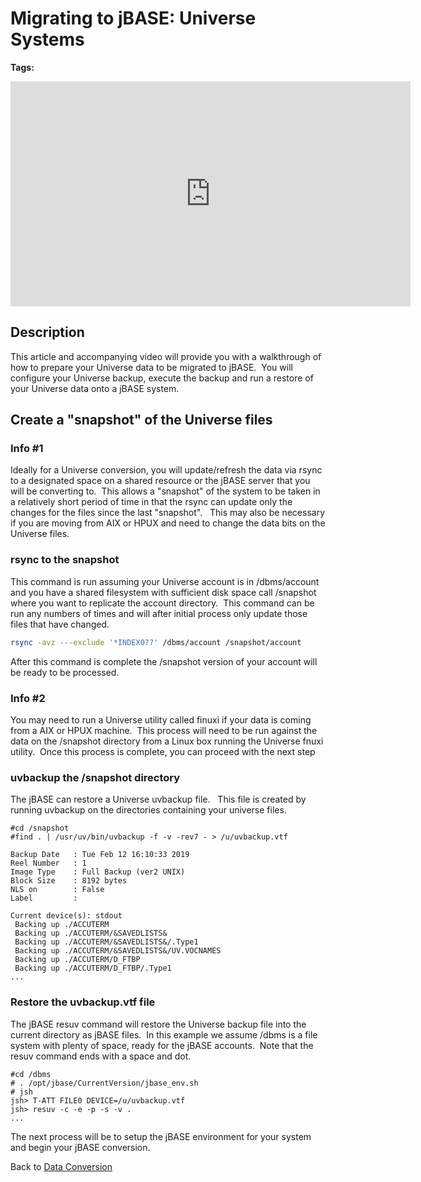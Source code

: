 # Migrating to jBASE: Universe Systems

<PageHeader />

**Tags:**
<badge text='uvbackup' vertical='middle' />
<badge text='uv' vertical='middle' />
<badge text='universe' vertical='middle' />
<badge text='migration' vertical='middle' />
<badge text='migrating' vertical='middle' />

<iframe width="640" height="360" class="fr-draggable" src="https://www.youtube.com/embed/PMElm478fv4?wmode=opaque" frameborder="0" allowfullscreen=""></iframe>

## Description

This article and accompanying video will provide you with a walkthrough of how to prepare your Universe data to be migrated to jBASE.  You will configure your Universe backup, execute the backup and run a restore of your Universe data onto a jBASE system.

## Create a "snapshot" of the Universe files

### Info #1

Ideally for a Universe conversion, you will update/refresh the data via rsync to a designated space on a shared resource or the jBASE server that you will be converting to.  This allows a "snapshot" of the system to be taken in a relatively short period of time in that the rsync can update only the changes for the files since the last "snapshot".   This may also be necessary if you are moving from AIX or HPUX and need to change the data bits on the Universe files.

### rsync to the snapshot

This command is run assuming your Universe account is in /dbms/account and you have a shared filesystem with sufficient disk space call /snapshot where you want to replicate the account directory.  This command can be run any numbers of times and will after initial process only update those files that have changed.

```bash
rsync -avz ---exclude '*INDEX0??' /dbms/account /snapshot/account
```

After this command is complete the /snapshot version of your account will be ready to be processed.

### Info #2

You may need to run a Universe utility called finuxi if your data is coming from a AIX or HPUX machine.  This process will need to be run against the data on the /snapshot directory from a Linux box running the Universe fnuxi utility.  Once this process is complete, you can proceed with the next step

### uvbackup the /snapshot directory

The jBASE can restore a Universe uvbackup file.   This file is created by running uvbackup on the directories containing your universe files.

```
#cd /snapshot
#find . | /usr/uv/bin/uvbackup -f -v -rev7 - > /u/uvbackup.vtf

Backup Date   : Tue Feb 12 16:10:33 2019
Reel Number   : 1
Image Type    : Full Backup (ver2 UNIX)
Block Size    : 8192 bytes
NLS on        : False
Label         :

Current device(s): stdout
 Backing up ./ACCUTERM
 Backing up ./ACCUTERM/&SAVEDLISTS&
 Backing up ./ACCUTERM/&SAVEDLISTS&/.Type1
 Backing up ./ACCUTERM/&SAVEDLISTS&/UV.VOCNAMES
 Backing up ./ACCUTERM/D_FTBP
 Backing up ./ACCUTERM/D_FTBP/.Type1
...
```

### Restore the uvbackup.vtf file

The jBASE resuv command will restore the Universe backup file into the current directory as jBASE files.  In this example we assume /dbms is a file system with plenty of space, ready for the jBASE accounts.  Note that the resuv command ends with a space and dot.

```
#cd /dbms
# . /opt/jbase/CurrentVersion/jbase_env.sh
# jsh
jsh> T-ATT FILE0 DEVICE=/u/uvbackup.vtf
jsh> resuv -c -e -p -s -v .
...
```

The next process will be to setup the jBASE environment for your system and begin your jBASE conversion.

Back to [Data Conversion](./../README.md)
  
<PageFooter />
